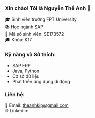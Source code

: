 ### Xin chào! Tôi là Nguyễn Thế Anh 👋

🎓 Sinh viên trường FPT University  
📚 Học ngành SAP  
🔢 Mã số sinh viên: SE173572  
🎓 Khóa: K17  

### Kỹ năng và Sở thích:

- SAP ERP
- Java, Python
- Cơ sở dữ liệu
- Phát triển ứng dụng di động

### Liên hệ:

📧 Email: theanhkip@gmail.com  
🌐 LinkedIn: 
